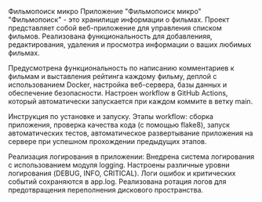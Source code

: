 Фильмопоиск микро
Приложение "Фильмопоиск микро"
"Фильмопоиск" - это хранилище информации о фильмах. Проект представляет собой веб-приложение для управления списком фильмов. Реализована функциональность для добавленияя, редактирования, удаления и просмотра информации о ваших любимых фильмах.

Предусмотрена функциональность по написанию комментариев к фильмам и выставления рейтинга каждому фильму, деплой с использованием Docker, настройка веб-сервера, базы данных и обеспечение безопасности. Настроен workflow в GitHub Actions, который автоматически запускается при каждом коммите в ветку main.

Инструкция по установке и запуску. Этапы workflow: сборка приложения, проверка качества кода (с помощью flake8), запуск автоматических тестов, автоматическое развертывание приложения на сервере при успешном прохождении предыдущих этапов.

Реализация логирования в приложении: Внедрена система логирования с использованием модуля logging. Настроены различные уровни логирования (DEBUG, INFO, CRITICAL). Логи ошибок и критических событий сохраняются в app.log. Реализована ротация логов для предотвращения переполнения дискового пространства.
